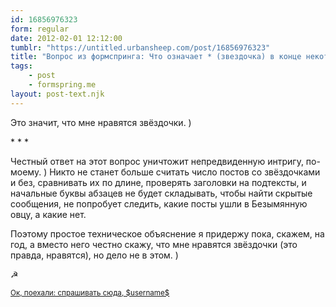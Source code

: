 ```yaml
---
id: 16856976323
form: regular
date: 2012-02-01 12:12:00
tumblr: "https://untitled.urbansheep.com/post/16856976323"
title: "Вопрос из формспринга: Что означает * (звездочка) в конце некоторых ваших ответов? Почему она не после каждого?)"
tags:
    - post
    - formspring.me
layout: post-text.njk
---
```


<p class="formspringmeAnswer">Это значит, что мне нравятся звёздочки. )</p>

<p>* * *</p>

<p>Честный ответ на этот вопрос уничтожит непредвиденную интригу, по-моему. ) Никто не станет больше считать число постов со звёздочками и без, сравнивать их по длине, проверять заголовки на подтексты, и начальные буквы абзацев не будет складывать, чтобы найти скрытые сообщения, не попробует следить, какие посты ушли в Безымянную овцу, а какие нет.</p>

<p>Поэтому простое техническое объяснение я придержу пока, скажем, на год, а вместо него честно скажу, что мне нравятся звёздочки (это правда, нравятся), но дело не в этом. )</p>

<p>☭</p>

<p class="formspringmeFooter">
    <small><a href="http://www.formspring.me/urbansheep?utm_medium=social&amp;utm_source=tumblr&amp;utm_campaign=shareanswer">Ок, поехали: спрашивать сюда, $username$</a></small>
</p>

